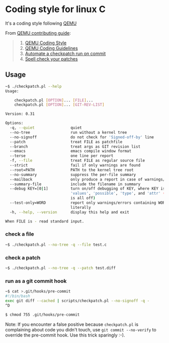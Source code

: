# Coding style for linux C

It's a coding style following [QEMU](https://github.com/qemu/qemu/)  

From [QEMU contributing guide](https://wiki.qemu.org/Contribute/SubmitAPatch):  

>  1. [QEMU Coding Style](http://git.qemu-project.org/?p=qemu.git;a=blob_plain;f=CODING_STYLE;hb=HEAD)
>  2. [QEMU Coding Guidelines](http://git.qemu-project.org/?p=qemu.git;a=blob_plain;f=HACKING;hb=HEAD)
>  3. [Automate a checkpatch run on commit](http://blog.vmsplice.net/2011/03/how-to-automatically-run-checkpatchpl.html)
>  4. [Spell check your patches](https://wiki.qemu.org/Contribute/SpellCheck)

## Usage

```bash
~$ ./checkpatch.pl --help
Usage:

    checkpatch.pl [OPTION]... [FILE]...
    checkpatch.pl [OPTION]... [GIT-REV-LIST]

Version: 0.31

Options:
  -q, --quiet                quiet
  --no-tree                  run without a kernel tree
  --no-signoff               do not check for 'Signed-off-by' line
  --patch                    treat FILE as patchfile
  --branch                   treat args as GIT revision list
  --emacs                    emacs compile window format
  --terse                    one line per report
  -f, --file                 treat FILE as regular source file
  --strict                   fail if only warnings are found
  --root=PATH                PATH to the kernel tree root
  --no-summary               suppress the per-file summary
  --mailback                 only produce a report in case of warnings/errors
  --summary-file             include the filename in summary
  --debug KEY=[0|1]          turn on/off debugging of KEY, where KEY is one of
                             'values', 'possible', 'type', and 'attr' (default
                             is all off)
  --test-only=WORD           report only warnings/errors containing WORD
                             literally
  -h, --help, --version      display this help and exit

When FILE is - read standard input.
```

### check a file

```bash
~$ ./checkpatch.pl --no-tree -q --file test.c
```

### check a patch

```bash
~$ ./checkpatch.pl --no-tree -q --patch test.diff
```

### run as a git commit hook

```bash
~$ cat >.git/hooks/pre-commit
#!/bin/bash
exec git diff --cached | scripts/checkpatch.pl --no-signoff -q -
^D

$ chmod 755 .git/hooks/pre-commit
```

Note: If you encounter a false positive because `checkpatch.pl` is complaining about code you didn't touch, use `git commit --no-verify` to override the pre-commit hook. Use this trick sparingly :-).
